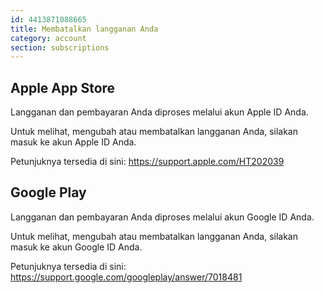 ```yaml
---
id: 4413871088665
title: Membatalkan langganan Anda
category: account
section: subscriptions
---
```

## Apple App Store

Langganan dan pembayaran Anda diproses melalui akun Apple ID Anda.

Untuk melihat, mengubah atau membatalkan langganan Anda, silakan masuk ke akun Apple ID Anda.

Petunjuknya tersedia di sini: <https://support.apple.com/HT202039>

## Google Play

Langganan dan pembayaran Anda diproses melalui akun Google ID Anda.

Untuk melihat, mengubah atau membatalkan langganan Anda, silakan masuk ke akun Google ID Anda.

Petunjuknya tersedia di sini: <https://support.google.com/googleplay/answer/7018481>